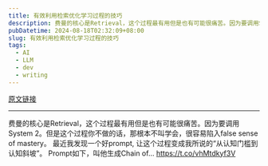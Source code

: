 ```yaml
---
title: 有效利用检索优化学习过程的技巧
description: 费曼的核心是Retrieval，这个过程最有用但是也有可能很痛苦。因为要调用System 2。但是这个过程你不做的话，那根本不叫学会，很容易陷入false sense of mastery。 最近我发现一个好prompt, 让这个过程变成我所说的“从认知门槛到认知斜坡”。 Prompt如下，叫他生成Chain of… 
pubDatetime: 2024-08-18T02:32:09+08:00
slug: 有效利用检索优化学习过程的技巧
tags: 
  - AI
  - LLM
  - dev
  - writing
---
```


[原文链接](https://x.com/feltanimalworld/status/1824629778458050912?s=12&t=D3VZWD30-f7ylSHW3OdYgQ)

---

费曼的核心是Retrieval，这个过程最有用但是也有可能很痛苦。因为要调用System 2。但是这个过程你不做的话，那根本不叫学会，很容易陷入false sense of mastery。 最近我发现一个好prompt, 让这个过程变成我所说的“从认知门槛到认知斜坡”。 Prompt如下，叫他生成Chain of… https://t.co/vhMtdkyf3V
